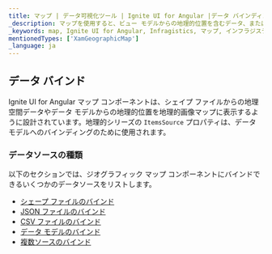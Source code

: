 ```yaml
---
title: マップ | データ可視化ツール | Ignite UI for Angular |データ バインディング | インフラジスティックス
_description: マップを使用すると、ビュー モデルからの地理的位置を含むデータ、またはシェープ ファイルから地理的画像マップにロードされた地理空間データを表示できます。詳細については、サンプル、依存関係、使用方法、およびツールバーを参照してください。
_keywords: map, Ignite UI for Angular, Infragistics, マップ, インフラジスティックス
mentionedTypes: ['XamGeographicMap']
_language: ja
---
```


## データ バインド

Ignite UI for Angular マップ コンポーネントは、シェイプ ファイルからの地理空間データやデータ モデルからの地理的位置を地理的画像マップに表示するように設計されています。地理的シリーズの `ItemsSource` プロパティは、データ モデルへのバインディングのために使用されます。

### データソースの種類

以下のセクションでは、ジオグラフィック マップ コンポーネントにバインドできるいくつかのデータソースをリストします。

-   [シェープ ファイルのバインド](geo-map-binding-shp-file.md)
-   [JSON ファイルのバインド](geo-map-binding-data-json-points.md)
-   [CSV ファイルのバインド](geo-map-binding-data-csv.md)
-   [データ モデルのバインド](geo-map-binding-data-model.md)
-   [複数ソースのバインド](geo-map-binding-multiple-sources.md)

